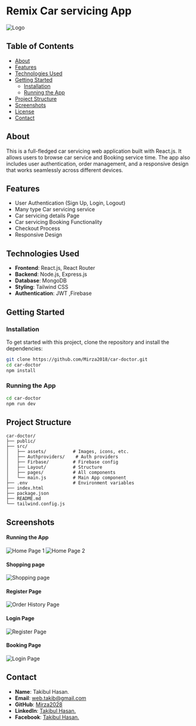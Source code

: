 # **Remix Car servicing App**

![Logo](/public/car.png) 



## **Table of Contents**

- [About](#about)
- [Features](#features)
- [Technologies Used](#technologies-used)
- [Getting Started](#getting-started)
  - [Installation](#installation)
  - [Running the App](#running-the-app)
- [Project Structure](#project-structure)
- [Screenshots](#screenshots)
- [License](#License)
- [Contact](#contact)

## **About**

This is a full-fledged car servicing web application built with React.js. It allows users to browse car service and Booking service time. The app also includes user authentication, order management, and a responsive design that works seamlessly across different devices.

## **Features**

- User Authentication (Sign Up, Login, Logout)
- Many type Car servicing service
- Car servicing details Page
- Car servicing Booking Functionality
- Checkout Process
- Responsive Design


## **Technologies Used**

- **Frontend**: React.js, React Router
- **Backend**: Node.js, Express.js 
- **Database**: MongoDB 
- **Styling**: Tailwind CSS 
- **Authentication**: JWT ,Firebase

## **Getting Started**

### **Installation**

To get started with this project, clone the repository and install the dependencies:

```bash
git clone https://github.com/Mirza2018/car-doctor.git
cd car-doctor
npm install
```

### **Running the App**
```bash
cd car-doctor
npm run dev
```

## **Project Structure**

```plaintext
car-doctor/
├── public/
├── src/
│   ├── assets/          # Images, icons, etc.
│   ├── Authproviders/    # Auth providers
│   ├── Firbase/         # Firebase config
│   ├── Layout/          # Structure
│   ├── pages/           # All components 
│   └── main.js          # Main App component
├── .env                 # Environment variables
├── index.html         
├── package.json
├── README.md
└── tailwind.config.js
```



## **Screenshots**

#### **Running the App**
![Home Page 1](/public/h1.png) 
![Home Page 2](/public/h2.png) 
#### **Shopping page**
![Shopping page](/public/h3.png) 

#### **Register Page**

![Order History Page](/public/r11.png) 
#### **Login Page**

![Register Page](/public/s11.png)  

#### **Booking Page**
![Login Page](/public/b1.png) 

## **Contact**





- **Name**: Takibul Hasan.
- **Email**: [web.takib@gmail.com](https://mail.google.com/mail/u/0/?fs=1&to=web.takib@gmail.com&tf=cm)
- **GitHub**: [Mirza2028](https://github.com/Mirza2018)
- **LinkedIn**: [Takibul Hasan.](https://www.linkedin.com/in/takibul-hasan-619389242/)
- **Facebook**: [Takibul Hasan.](https://www.facebook.com/takibul.hassan.56)
